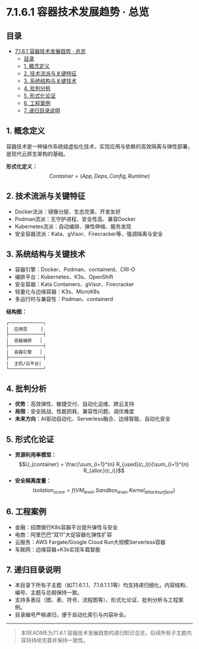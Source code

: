 # 7.1.6.1 容器技术发展趋势 · 总览

## 目录

- [7.1.6.1 容器技术发展趋势 · 总览](#7161-容器技术发展趋势--总览)
  - [目录](#目录)
  - [1. 概念定义](#1-概念定义)
  - [2. 技术流派与关键特征](#2-技术流派与关键特征)
  - [3. 系统结构与关键技术](#3-系统结构与关键技术)
  - [4. 批判分析](#4-批判分析)
  - [5. 形式化论证](#5-形式化论证)
  - [6. 工程案例](#6-工程案例)
  - [7. 递归目录说明](#7-递归目录说明)

## 1. 概念定义

容器技术是一种操作系统级虚拟化技术，实现应用与依赖的高效隔离与弹性部署，是现代云原生架构的基础。

**形式化定义：**
$$Container = (App, Deps, Config, Runtime)$$

## 2. 技术流派与关键特征

- Docker流派：镜像分层、生态完善、开发友好
- Podman流派：无守护进程、安全性高、兼容Docker
- Kubernetes流派：自动编排、弹性伸缩、服务发现
- 安全容器流派：Kata、gVisor、Firecracker等，强调隔离与安全

## 3. 系统结构与关键技术

- 容器引擎：Docker、Podman、containerd、CRI-O
- 编排平台：Kubernetes、K3s、OpenShift
- 安全容器：Kata Containers、gVisor、Firecracker
- 轻量化与边缘容器：K3s、MicroK8s
- 多运行时与兼容性：Podman、containerd

**结构图：**

```text
┌─────────────┐
│  应用层     │
├─────────────┤
│  容器编排   │
├─────────────┤
│  容器引擎   │
├─────────────┤
│  主机/云平台│
└─────────────┘
```

## 4. 批判分析

- **优势**：高效弹性、敏捷交付、自动化运维、跨云支持
- **局限**：安全挑战、性能损耗、兼容性问题、调优难度
- **未来方向**：AI驱动自动化、Serverless融合、边缘智能、自动化安全

## 5. 形式化论证

- **资源利用率模型：**
$$U_{container} = \frac{\sum_{i=1}^{n} R_{used}(c_i)}{\sum_{i=1}^{n} R_{alloc}(c_i)}$$
- **安全隔离度量：**
$$Isolation_{score} = f(VM_{level}, Sandbox_{level}, Kernel_{attack surface})$$

## 6. 工程案例

- 金融：招商银行K8s容器平台提升弹性与安全
- 电商：阿里巴巴“双11”大促容器化弹性扩容
- 云服务：AWS Fargate/Google Cloud Run大规模Serverless容器
- 车联网：边缘容器+K3s实现车载智能

## 7. 递归目录说明

- 本目录下所有子主题（如7.1.6.1.1、7.1.6.1.1.1等）均支持递归细化，内容结构、编号、主题与总纲保持一致。
- 支持多表征（图、表、符号、流程图等）、形式化论证、批判分析与工程案例。
- 目录编号严格递归，便于自动化索引与内容补全。

---
> 本README为7.1.6.1 容器技术发展趋势的递归知识总览，后续所有子主题内容将持续完善并保持一致性。
